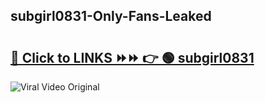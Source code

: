 
 ## subgirl0831-Only-Fans-Leaked

# <h2><a href="https://clipsfans.com/subgirl0831&ref=git">🔗 Click to LINKS ⏩⏩ 👉 🟢 subgirl0831 </a></h2>

<a href="https://clipsfans.com/subgirl0831&ref=git" rel="nofollow" data-target="animated-image.originalLink"><img src="https://i.ibb.co.com/xMMVF88/686577567.gif" alt="Viral Video Original" style="max-width: 100%; display: inline-block;" data-target="animated-image.originalImage"></a>

